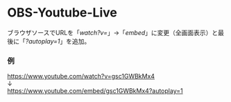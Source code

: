 # OBS-Youtube-Live
ブラウザソースでURLを「*watch?v=*」→「*embed*」に変更（全画面表示）と最後に「*?autoplay=1*」を追加。
### 例
https://www.youtube.com/watch?v=gsc1GWBkMx4  
↓  
https://www.youtube.com/embed/gsc1GWBkMx4?autoplay=1  
